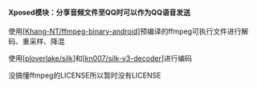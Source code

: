 #### Xposed模块：分享音频文件至QQ时可以作为QQ语音发送

使用[[Khang-NT/ffmpeg-binary-android](https://github.com/Khang-NT/ffmpeg-binary-android)]预编译的ffmpeg可执行文件进行解码、重采样、降混

使用[[ploverlake/silk](https://github.com/ploverlake/silk)]和[[kn007/silk-v3-decoder](https://github.com/kn007/silk-v3-decoder)]进行编码

没搞懂ffmpeg的LICENSE所以暂时没有LICENSE

